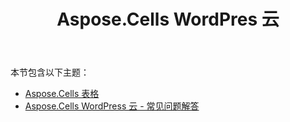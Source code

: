 ﻿---
title: Aspose.Cells WordPres 云
second_title: Aspose.Cells Cloud Documen
type: docs
url: /zh/aspose-cells-cloud-for-wordpress/
description: Aspose.Cells Cloud 支持Excel 创建、转换、合并、拆分、保护、内部对象操作等
weight: 10
---
本节包含以下主题：

- [Aspose.Cells 表格](/cells/zh/aspose-cells-forms/)
- [Aspose.Cells WordPress 云 - 常见问题解答](/cells/zh/aspose-cells-cloud-for-wordpress-faqs/)
